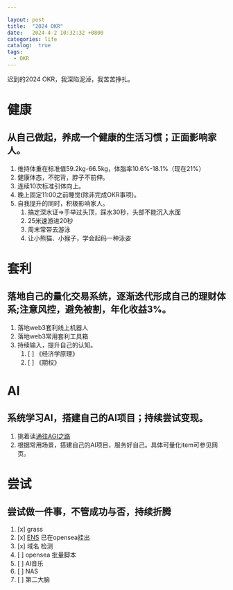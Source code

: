 ```yaml
---

layout: post
title:  "2024 OKR"
date:   2024-4-2 10:32:32 +0800
categories: life
catalog:  true
tags:
  - OKR
---
```


迟到的2024 OKR，我深陷泥淖，我苦苦挣扎。


# 健康 
## 从自己做起，养成一个健康的生活习惯；正面影响家人。
1. 维持体重在标准值59.2kg-66.5kg，体脂率10.6%-18.1%（现在21%）
2. 健康体态，不驼背，脖子不前伸。
3. 连续10次标准引体向上。
4. 晚上固定11:00之前睡觉(除非完成OKR事项)。
5. 自我提升的同时，积极影响家人。
	1. 搞定深水证=>手举过头顶，踩水30秒，头部不能沉入水面
	2. 25米速游进20秒
	3. 周末常带去游泳
	4. 让小熊猫、小猴子，学会起码一种泳姿

# 套利
## 落地自己的量化交易系统，逐渐迭代形成自己的理财体系;注意风控，避免被割，年化收益3%。
1. 落地web3套利线上机器人
2. 落地web3常用套利工具箱
3. 持续输入，提升自己的认知。
   1. [ ] 《经济学原理》
   2. [ ] 《期权》

# AI
## 系统学习AI，搭建自己的AI项目；持续尝试变现。
1. 挑着读[通往AGI之路](https://waytoagi.feishu.cn/wiki/QPe5w5g7UisbEkkow8XcDmOpn8e)
2. 根据常用场景，搭建自己的AI项目，服务好自己。具体可量化item可参见网页。

# 尝试
## 尝试做一件事，不管成功与否，持续折腾
1. [x] grass
2. [x] [ENS](https://app.ens.domains/) 已在opensea挂出
3. [x] 域名 检测
4. [ ] opensea 批量脚本
5. [ ] AI音乐
6. [ ] NAS
7. [ ] 第二大脑
